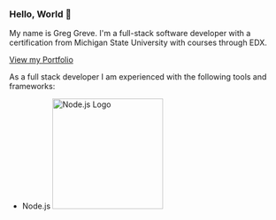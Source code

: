 ### Hello, World 👋

My name is Greg Greve. I'm a full-stack software developer with a certification from Michigan State University with courses through EDX. 

[View my Portfolio](https://react-portfolio-greg-greve.netlify.app/)

As a full stack developer I am experienced with the following tools and frameworks:

*    Node.js <img src="https://github.com/Goobergreve09/Goobergreve09/assets/143923830/6d750945-cba7-4f38-82e4-14e241741c42" alt="Node.js Logo" style="width:200;height:200;">


